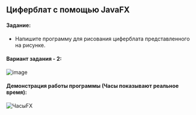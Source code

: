 ## Циферблат c помощью JavaFX

#### Задание:
- Напишите программу для рисования циферблата представленного на рисунке.

#### Вариант задания - 2:

![image](https://user-images.githubusercontent.com/90133237/226110066-fb3ebcd9-5ff1-4845-8911-41d5bf6dad1c.png)

#### Демонстрация работы программы (Часы показывают реальное время):

![ЧасыFX](https://user-images.githubusercontent.com/90133237/227739395-d0d2ee15-3af9-4888-b53d-670ea7d793ac.gif)
